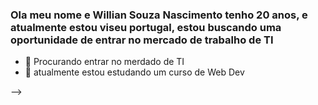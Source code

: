 ### Ola meu nome e Willian Souza Nascimento tenho 20 anos, e atualmente estou viseu portugal, estou buscando uma oportunidade de entrar no mercado de trabalho de TI


- 🔭 Procurando entrar no merdado de TI
- 🌱 atualmente estou estudando um curso de Web Dev

-->
